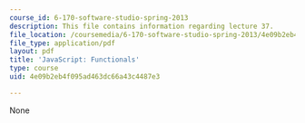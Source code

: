 ```yaml
---
course_id: 6-170-software-studio-spring-2013
description: This file contains information regarding lecture 37.
file_location: /coursemedia/6-170-software-studio-spring-2013/4e09b2eb4f095ad463dc66a43c4487e3_MIT6_170S13_37-java-func.pdf
file_type: application/pdf
layout: pdf
title: 'JavaScript: Functionals'
type: course
uid: 4e09b2eb4f095ad463dc66a43c4487e3

---
```

None